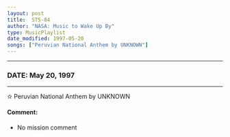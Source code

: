 ```yaml
---
layout: post
title:  STS-84
author: "NASA: Music to Wake Up By"
type: MusicPlaylist
date_modified: 1997-05-20
songs: ["Peruvian National Anthem by UNKNOWN"]
---
```


----
### DATE: May 20, 1997
----
✫ Peruvian National Anthem by UNKNOWN

#### Comment:
* No mission comment



<br/>
<center>
	<a target="_blank"
	   href="https://twitter.com/intent/tweet?hashtags=Space,NASA,Playlist,NASAWakeupCalls,SpaceProgram&text={{ page.author}}, '{{ page.songs.first }}' {{ page.title }}, {{ page.date | date: '%B %d, %Y' }}. {{ site.url }}{{ page.url }}&via=nasawakeupcalls"><i class="fab fa-twitter" alt="Tweet this page" style="font-size: 1.3em;"></i></a>
	&nbsp; 	<i class="fas fa-user-astronaut" style="font-size: 1.5em;"></i> &nbsp;
    <a type="amzn" search="'Peruvian National Anthem by UNKNOWN'" category="popular music">
    <i class="fab fa-amazon" style="font-size: 1.3em;"></i></a>
</center>
